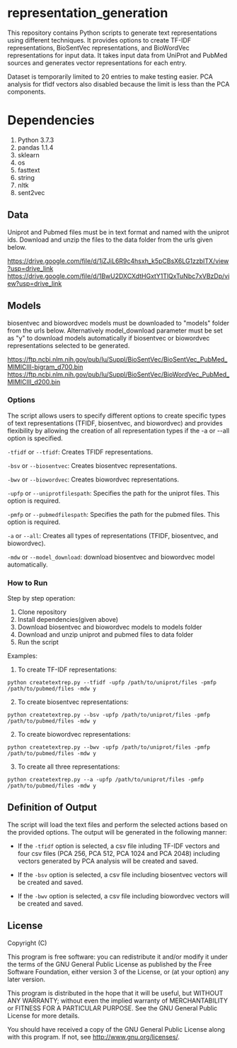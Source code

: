 # representation_generation

This repository contains Python scripts to generate text representations using different techniques. It provides options to create TF-IDF representations, BioSentVec representations, and BioWordVec representations for input data.  It takes input data from UniProt and PubMed sources and generates vector representations for each entry. 

Dataset is temporarily limited to 20 entries to make testing easier. PCA analysis for tfidf vectors also disabled because the limit is less than the PCA components.

# Dependencies
 1.	Python 3.7.3
 2.	pandas 1.1.4
 3.	sklearn
 4.	os
 5.	fasttext
 6.	string
 7.	nltk
 8.	sent2vec

## Data

Uniprot and Pubmed files must be in text format and named with the uniprot ids. Download and unzip the files to the data folder from the urls given below.

https://drive.google.com/file/d/1jZJiL6R9c4hsxh_k5pCBsX6LG1zzbITX/view?usp=drive_link
https://drive.google.com/file/d/1BwU2DXCXdtHGxtY1TlQxTuNbc7xVBzDp/view?usp=drive_link

## Models

biosentvec and biowordvec models must be downloaded to "models" folder from the urls below. Alternatively model_download parameter must be set as "y" to download models automatically if biosentvec or biowordvec representations selected to be generated.

https://ftp.ncbi.nlm.nih.gov/pub/lu/Suppl/BioSentVec/BioSentVec_PubMed_MIMICIII-bigram_d700.bin
https://ftp.ncbi.nlm.nih.gov/pub/lu/Suppl/BioSentVec/BioWordVec_PubMed_MIMICIII_d200.bin


### Options

The script allows users to specify different options to create specific types of text representations (TFIDF, biosentvec, and biowordvec) and provides flexibility by allowing the creation of all representation types if the -a or --all option is specified.

`-tfidf` or `--tfidf`: Creates TFIDF representations.

`-bsv` or `--biosentvec`: Creates biosentvec representations.

`-bwv` or `--biowordvec`: Creates biowordvec representations.

`-upfp` or `--uniprotfilespath`: Specifies the path for the uniprot files. This option is required.

`-pmfp` or `--pubmedfilespath`: Specifies the path for the pubmed files. This option is required.

`-a` or `--all`: Creates all types of representations (TFIDF, biosentvec, and biowordvec).

`-mdw` or `--model_download`: download biosentvec and biowordvec model automatically.

### How to Run

Step by step operation:
  1. Clone repository
  2. Install dependencies(given above)
  3. Download biosentvec and biowordvec models to models folder
  4. Download and unzip uniprot and pubmed files to data folder
  5. Run the script

Examples:

1. To create TF-IDF representations:

```
python createtextrep.py --tfidf -upfp /path/to/uniprot/files -pmfp /path/to/pubmed/files -mdw y
```

2. To create biosentvec representations:

```
python createtextrep.py --bsv -upfp /path/to/uniprot/files -pmfp /path/to/pubmed/files -mdw y
```

2. To create biowordvec representations:

```
python createtextrep.py --bwv -upfp /path/to/uniprot/files -pmfp /path/to/pubmed/files -mdw y
```

3. To create all three representations:

```
python createtextrep.py --a -upfp /path/to/uniprot/files -pmfp /path/to/pubmed/files -mdw y
```

## Definition of Output

The script will load the text files and perform the selected actions based on the provided options. The output will be generated in the following manner:

- If the `-tfidf` option is selected, a csv file inluding TF-IDF vectors and four csv files (PCA 256, PCA 512, PCA 1024 and PCA 2048) including vectors generated by PCA analysis will be created and saved.

- If the `-bsv` option is selected, a csv file including biosentvec vectors will be created and saved.

- If the `-bwv` option is selected, a csv file including biowordvec vectors will be created and saved.

## License

Copyright (C)

This program is free software: you can redistribute it and/or modify it under the terms of the GNU General Public License as published by the Free Software Foundation, either version 3 of the License, or (at your option) any later version.

This program is distributed in the hope that it will be useful, but WITHOUT ANY WARRANTY; without even the implied warranty of MERCHANTABILITY or FITNESS FOR A PARTICULAR PURPOSE. See the GNU General Public License for more details.

You should have received a copy of the GNU General Public License along with this program. If not, see http://www.gnu.org/licenses/.
